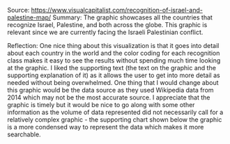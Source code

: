 Source:  https://www.visualcapitalist.com/recognition-of-israel-and-palestine-map/
Summary: The graphic showcases all the countries that recognize Israel, Palestine, and both across the globe. This graphic is relevant since we are currently facing the Israeli Palestinian conflict. 

Reflection: One nice thing about this visualization is that it goes into detail about each country in the world and the color coding for each recognition class makes it easy to see the results without spending much time looking at the graphic. I liked the supporting text (the text on the graphic and the supporting explanation of it) as it allows the user to get into more detail as needed without being overwhelmed. One thing that I would change about this graphic would be the data source as they used Wikipedia data from 2014 which may not be the most accurate source. I appreciate that the graphic is timely but it would be nice to go along with some other information as the volume of data represented did not necessarily call for a relatively complex graphic - the supporting chart shown below the graphic is a more condensed way to represent the data which makes it more searchable. 
